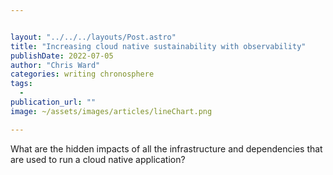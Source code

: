 ```yaml
---


layout: "../../../layouts/Post.astro"
title: "Increasing cloud native sustainability with observability"
publishDate: 2022-07-05
author: "Chris Ward"
categories: writing chronosphere
tags: 
  - 
publication_url: ""
image: ~/assets/images/articles/lineChart.png

---
```

What are the hidden impacts of all the infrastructure and dependencies that are used to run a cloud native application?